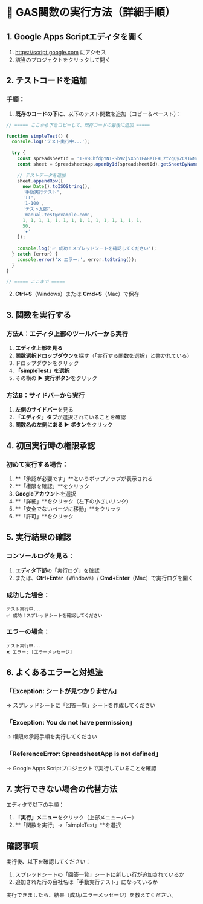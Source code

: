 # 📖 GAS関数の実行方法（詳細手順）

## 1. Google Apps Scriptエディタを開く

1. https://script.google.com にアクセス
2. 該当のプロジェクトをクリックして開く

## 2. テストコードを追加

### 手順：
1. **既存のコードの下に**、以下のテスト関数を追加（コピー＆ペースト）：

```javascript
// ===== ここから下をコピーして、既存コードの最後に追加 =====

function simpleTest() {
  console.log('テスト実行中...');
  
  try {
    const spreadsheetId = '1-vBChfdpYN1-Sb92jVX5n1FA8eTFH_ztZgQyZCsTwN4';
    const sheet = SpreadsheetApp.openById(spreadsheetId).getSheetByName('回答一覧');
    
    // テストデータを追加
    sheet.appendRow([
      new Date().toISOString(),
      '手動実行テスト',
      'IT',
      '1-100',
      'テスト太郎',
      'manual-test@example.com',
      1, 1, 1, 1, 1, 1, 1, 1, 1, 1, 1, 1, 1, 1, 1,
      50,
      '★'
    ]);
    
    console.log('✅ 成功！スプレッドシートを確認してください');
  } catch (error) {
    console.error('❌ エラー:', error.toString());
  }
}

// ===== ここまで =====
```

2. **Ctrl+S**（Windows）または **Cmd+S**（Mac）で保存

## 3. 関数を実行する

### 方法A：エディタ上部のツールバーから実行

1. **エディタ上部を見る**
2. **関数選択ドロップダウン**を探す（「実行する関数を選択」と書かれている）
3. ドロップダウンをクリック
4. **「simpleTest」を選択**
5. その横の **▶️ 実行ボタン**をクリック

### 方法B：サイドバーから実行

1. **左側のサイドバー**を見る
2. **「エディタ」タブ**が選択されていることを確認
3. **関数名の左側にある ▶️ ボタン**をクリック

## 4. 初回実行時の権限承認

### 初めて実行する場合：
1. **「承認が必要です」**というポップアップが表示される
2. **「権限を確認」**をクリック
3. **Googleアカウント**を選択
4. **「詳細」**をクリック（左下の小さいリンク）
5. **「安全でないページに移動」**をクリック
6. **「許可」**をクリック

## 5. 実行結果の確認

### コンソールログを見る：
1. **エディタ下部**の「実行ログ」を確認
2. または、**Ctrl+Enter**（Windows）/ **Cmd+Enter**（Mac）で実行ログを開く

### 成功した場合：
```
テスト実行中...
✅ 成功！スプレッドシートを確認してください
```

### エラーの場合：
```
テスト実行中...
❌ エラー: [エラーメッセージ]
```

## 6. よくあるエラーと対処法

### 「Exception: シートが見つかりません」
→ スプレッドシートに「回答一覧」シートを作成してください

### 「Exception: You do not have permission」
→ 権限の承認手順を実行してください

### 「ReferenceError: SpreadsheetApp is not defined」
→ Google Apps Scriptプロジェクトで実行していることを確認

## 7. 実行できない場合の代替方法

エディタで以下の手順：
1. **「実行」メニュー**をクリック（上部メニューバー）
2. **「関数を実行」→「simpleTest」**を選択

## 確認事項

実行後、以下を確認してください：
1. スプレッドシートの「回答一覧」シートに新しい行が追加されているか
2. 追加された行の会社名は「手動実行テスト」になっているか

実行できましたら、結果（成功/エラーメッセージ）を教えてください。